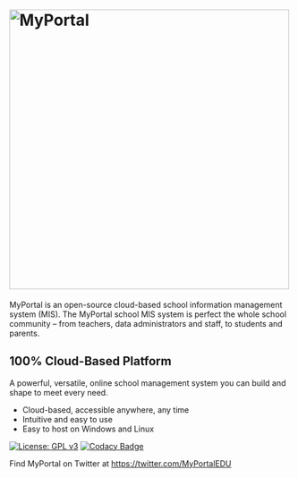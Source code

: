 # <img src="https://i.imgur.com/146wCuq.png" alt="MyPortal" width=500/>
MyPortal is an open-source cloud-based school information management system (MIS). The MyPortal school MIS system is perfect the whole school community – from teachers, data administrators and staff, to students and parents.

## 100% Cloud-Based Platform
A powerful, versatile, online school management system you can build and shape to meet every need.

- Cloud-based, accessible anywhere, any time
- Intuitive and easy to use
- Easy to host on Windows and Linux

[![License: GPL v3](https://img.shields.io/badge/License-GPL%20v3-blue.svg)](https://www.gnu.org/licenses/gpl-3.0.en.html)
[![Codacy Badge](https://app.codacy.com/project/badge/Grade/5bed7857561f4de18124c6d622f2aa5f)](https://www.codacy.com/gh/RwnRchrds/MyPortal/dashboard?utm_source=github.com&amp;utm_medium=referral&amp;utm_content=RwnRchrds/MyPortal&amp;utm_campaign=Badge_Grade)

Find MyPortal on Twitter at https://twitter.com/MyPortalEDU
